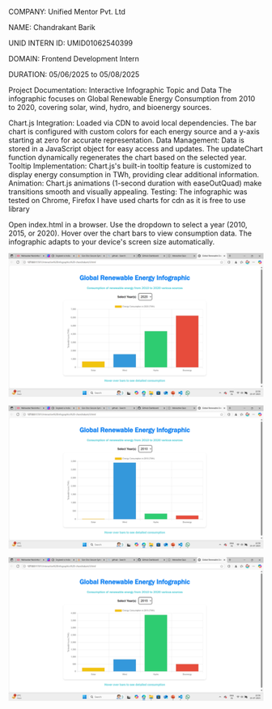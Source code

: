 COMPANY: Unified Mentor Pvt. Ltd


NAME: Chandrakant Barik

UNID INTERN ID:  UMID01062540399

DOMAIN: Frontend Development Intern

DURATION: 05/06/2025 to 05/08/2025



Project Documentation: Interactive Infographic
Topic and Data
The infographic focuses on Global Renewable Energy Consumption from 2010 to 2020, covering solar, wind, hydro, and bioenergy sources. 



<!-- 
charts integration -->
Chart.js Integration: Loaded via CDN to avoid local dependencies. The bar chart is configured with custom colors for each energy source and a y-axis starting at zero for accurate representation.
Data Management: Data is stored in a JavaScript object for easy access and updates. The updateChart function dynamically regenerates the chart based on the selected year.
Tooltip Implementation: Chart.js's built-in tooltip feature is customized to display energy consumption in TWh, providing clear additional information.
Animation: Chart.js animations (1-second duration with easeOutQuad) make transitions smooth and visually appealing.
Testing: The infographic was tested on Chrome, Firefox
I have used charts for cdn as it is free to use library

<!-- 
How to run -->

Open index.html in a browser.
Use the dropdown to select a year (2010, 2015, or 2020).
Hover over the chart bars to view consumption data.
The infographic adapts to your device's screen size automatically.




![alt text](<Screenshot (155).png>)



![alt text](<Screenshot (153).png>)




![alt text](<Screenshot (154).png>)
